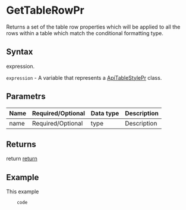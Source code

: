 # GetTableRowPr

Returns a set of the table row properties which will be applied to all the rows within a table which match the conditional formatting type.

## Syntax

expression.

`expression` - A variable that represents a [ApiTableStylePr](../ApiTableStylePr.md) class.

## Parametrs

| **Name** | **Required/Optional** | **Data type** | **Description** |
| ------------- | ------------- | ------------- | ------------- |
| name | Required/Optional | type | Description |

## Returns

return
[return](todo_link)

## Example

This example

```javascript
	code
```